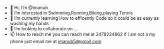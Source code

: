 - 👋 Hi, I’m @Imanub
- 👀 I’m interested in Swimming,Running,Biking,playing Tennis
- 🌱 I’m currently learning How to efficently Code so it could be as easy as washing my hands 
- 💞️ I’m looking to collaborate on ...
- 📫 How to reach me you can reach me at 3478224862 if i am not a my phone just email me at imanub5@gmail.com

<!---
Imanub5/Imanub5 is a ✨ special ✨ repository because its `README.md` (this file) appears on your GitHub profile.
You can click the Preview link to take a look at your changes.
--->
